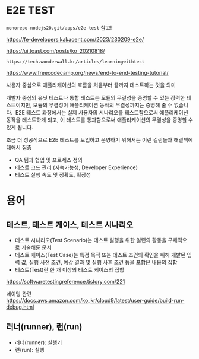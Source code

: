 # E2E TEST

`monorepo-nodejs20.git/apps/e2e-test` 참고!

https://fe-developers.kakaoent.com/2023/230209-e2e/

https://ui.toast.com/posts/ko_20210818/

`https://tech.wonderwall.kr/articles/learningwithtest`

https://www.freecodecamp.org/news/end-to-end-testing-tutorial/

사용자 중심으로 애플리케이션의 흐름을 처음부터 끝까지 테스트하는 것을 의미

개발자 중심의 유닛 테스트나 통합 테스트는 모듈의 무결성을 증명할 수 있는 강력한 테스트이지만,
모듈의 무결성이 애플리케이션 동작의 무결성까지는 증명해 줄 수 없습니다. 
E2E 테스트 과정에서는 실제 사용자의 시나리오를 테스트함으로써 애플리케이션 동작을 테스트하게 되고,
이 테스트를 통과함으로써 애플리케이션의 무결성을 증명할 수 있게 됩니다.

조금 더 성공적으로 E2E 테스트를 도입하고 운영하기 위해서는 이런 걸림돌과 해결책에 대해서 집중

- QA 팀과 협업 및 프로세스 정의
- 테스트 코드 관리 (지속가능성, Developer Experience)
- 테스트 실행 속도 및 정확도, 확장성

# 용어

## 테스트, 테스트 케이스, 테스트 시나리오

- 테스트 시나리오(Test Scenario)는 테스트 실행을 위한 일련의 활동을 구체적으로 기술해둔 문서
- 테스트 케이스(Test Case)는 특정 목적 또는 테스트 조건의 확인을 위해 개발된 입력 값, 실행 사전 조건, 예상 결과 및 실행 사후 조건 등을 포함은 내용의 집합
- 테스트(Test)란 한 개 이상의 테스트 케이스의 집합

https://softwaretestingreference.tistory.com/221

네이밍 관련  
https://docs.aws.amazon.com/ko_kr/cloud9/latest/user-guide/build-run-debug.html

## 러너(runner), 런(run)

- 러너(runner): 실행기
- 런(run): 실행
